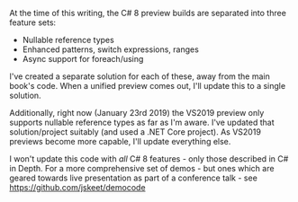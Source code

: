 At the time of this writing, the C# 8 preview builds are separated
into three feature sets:

- Nullable reference types
- Enhanced patterns, switch expressions, ranges
- Async support for foreach/using

I've created a separate solution for each of these, away from the
main book's code. When a unified preview comes out, I'll update this
to a single solution.

Additionally, right now (January 23rd 2019) the VS2019 preview only
supports nullable reference types as far as I'm aware. I've updated
that solution/project suitably (and used a .NET Core project). As
VS2019 previews become more capable, I'll update everything else.

I won't update this code with *all* C# 8 features - only those
described in C# in Depth. For a more comprehensive set of demos -
but ones which are geared towards live presentation as part of a
conference talk - see https://github.com/jskeet/democode
